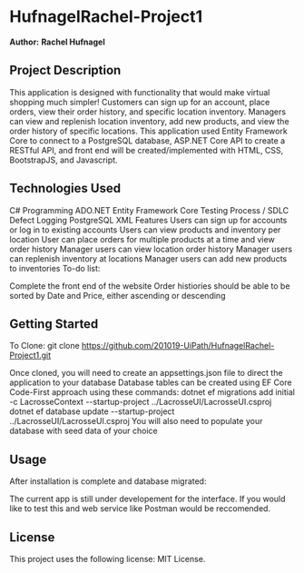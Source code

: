 # HufnagelRachel-Project1
**Author:**
**Rachel Hufnagel**
  
## Project Description
This application is designed with functionality that would make virtual shopping much simpler! Customers can sign up for an account, place orders, view their order history, and specific location inventory. Managers can view and replenish location inventory, add new products, and view the order history of specific locations. This application used Entity Framework Core to connect to a PostgreSQL database, ASP.NET Core API to create a RESTful API, and front end will be created/implemented with HTML, CSS, BootstrapJS, and Javascript.

## Technologies Used
C# Programming
ADO.NET Entity Framework Core
Testing Process / SDLC
Defect Logging
PostgreSQL
XML
Features
Users can sign up for accounts or log in to existing accounts
Users can view products and inventory per location
User can place orders for multiple products at a time and view order history
Manager users can view location order history
Manager users can replenish inventory at locations
Manager users can add new products to inventories
To-do list:

Complete the front end of the website
Order histiories should be able to be sorted by Date and Price, either ascending or descending
## Getting Started
To Clone: git clone https://github.com/201019-UiPath/HufnagelRachel-Project1.git

Once cloned, you will need to create an appsettings.json file to direct the application to your database
Database tables can be created using EF Core Code-First approach using these commands:
dotnet ef migrations add initial -c LacrosseContext --startup-project ../LacrosseUI/LacrosseUI.csproj
dotnet ef database update --startup-project ../LacrosseUI/LacrosseUI.csproj
You will also need to populate your database with seed data of your choice
## Usage
After installation is complete and database migrated:

The current app is still under developement for the interface. If you would like to test this and web service like Postman would be reccomended.

## License
This project uses the following license: MIT License.